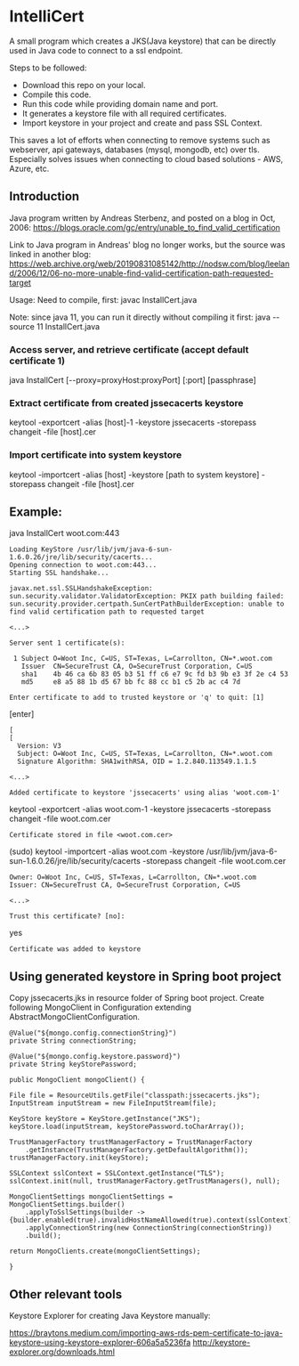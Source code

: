 # IntelliCert

A small program which creates a JKS(Java keystore) that can be directly used in Java code to connect to a ssl endpoint.

Steps to be followed:
 * Download this repo on your local.
 * Compile this code.
 * Run this code while providing domain name and port.
 * It generates a keystore file with all required certificates.
 * Import keystore in your project and create and pass SSL Context.
  
 This saves a lot of efforts when connecting to remove systems such as webserver, api gateways, databases (mysql, mongodb, etc) over tls. Especially solves issues when connecting to cloud based solutions - AWS, Azure, etc.

## Introduction

Java program written by Andreas Sterbenz, and posted on a blog in Oct, 2006:
https://blogs.oracle.com/gc/entry/unable_to_find_valid_certification

Link to Java program in Andreas' blog no longer works, but the source was linked in another blog:
https://web.archive.org/web/20190831085142/http://nodsw.com/blog/leeland/2006/12/06-no-more-unable-find-valid-certification-path-requested-target

Usage:
Need to compile, first:
javac InstallCert.java

Note: since java 11, you can run it directly without compiling it first:
java --source 11 InstallCert.java <args>

### Access server, and retrieve certificate (accept default certificate 1)
java InstallCert [--proxy=proxyHost:proxyPort] <host>[:port] [passphrase]

### Extract certificate from created jssecacerts keystore
keytool -exportcert -alias [host]-1 -keystore jssecacerts -storepass changeit -file [host].cer

### Import certificate into system keystore
keytool -importcert -alias [host] -keystore [path to system keystore] -storepass changeit -file [host].cer

## Example:
java InstallCert woot.com:443

    Loading KeyStore /usr/lib/jvm/java-6-sun-1.6.0.26/jre/lib/security/cacerts...
    Opening connection to woot.com:443...
    Starting SSL handshake...

    javax.net.ssl.SSLHandshakeException: sun.security.validator.ValidatorException: PKIX path building failed: sun.security.provider.certpath.SunCertPathBuilderException: unable to find valid certification path to requested target

    <...>

    Server sent 1 certificate(s):

     1 Subject O=Woot Inc, C=US, ST=Texas, L=Carrollton, CN=*.woot.com
       Issuer  CN=SecureTrust CA, O=SecureTrust Corporation, C=US
       sha1    4b 46 ca 6b 83 05 b3 51 ff c6 e7 9c fd b3 9b e3 3f 2e c4 53 
       md5     e8 a5 88 1b d5 67 bb fc 88 cc b1 c5 2b ac c4 7d 

    Enter certificate to add to trusted keystore or 'q' to quit: [1]

[enter]

    [
    [
      Version: V3
      Subject: O=Woot Inc, C=US, ST=Texas, L=Carrollton, CN=*.woot.com
      Signature Algorithm: SHA1withRSA, OID = 1.2.840.113549.1.1.5

    <...>

    Added certificate to keystore 'jssecacerts' using alias 'woot.com-1'

keytool -exportcert -alias woot.com-1 -keystore jssecacerts -storepass changeit -file woot.com.cer

    Certificate stored in file <woot.com.cer>
  
(sudo) keytool -importcert -alias woot.com -keystore /usr/lib/jvm/java-6-sun-1.6.0.26/jre/lib/security/cacerts -storepass changeit -file woot.com.cer

    Owner: O=Woot Inc, C=US, ST=Texas, L=Carrollton, CN=*.woot.com
    Issuer: CN=SecureTrust CA, O=SecureTrust Corporation, C=US
  
    <...>
  
    Trust this certificate? [no]:
  
yes

    Certificate was added to keystore

## Using generated keystore in Spring boot project

Copy jssecacerts.jks in resource folder of Spring boot project.
Create following MongoClient in Configuration extending AbstractMongoClientConfiguration.
    
    @Value("${mongo.config.connectionString}")
    private String connectionString;
    
    @Value("${mongo.config.keystore.password}")
    private String keyStorePassword;

    public MongoClient mongoClient() {

    File file = ResourceUtils.getFile("classpath:jssecacerts.jks");
    InputStream inputStream = new FileInputStream(file);

    KeyStore keyStore = KeyStore.getInstance("JKS");
    keyStore.load(inputStream, keyStorePassword.toCharArray());

    TrustManagerFactory trustManagerFactory = TrustManagerFactory
        .getInstance(TrustManagerFactory.getDefaultAlgorithm());
    trustManagerFactory.init(keyStore);

    SSLContext sslContext = SSLContext.getInstance("TLS");
    sslContext.init(null, trustManagerFactory.getTrustManagers(), null);

    MongoClientSettings mongoClientSettings = MongoClientSettings.builder()
        .applyToSslSettings(builder -> {builder.enabled(true).invalidHostNameAllowed(true).context(sslContext);})
        .applyConnectionString(new ConnectionString(connectionString))
        .build();

    return MongoClients.create(mongoClientSettings);
        
    }

## Other relevant tools

Keystore Explorer for creating Java Keystore manually:

https://braytons.medium.com/importing-aws-rds-pem-certificate-to-java-keystore-using-keystore-explorer-606a5a5236fa
http://keystore-explorer.org/downloads.html
    
